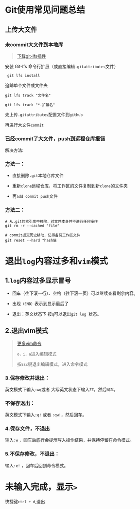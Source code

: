 # Git使用常见问题总结

 
## 上传大文件

 
### 未commit大文件到本地库
 
  > [下载git-lfs插件](https://git-lfs.github.com/)
  
 安装 Git-lfs 命令行扩展（或直接编辑`.gitattributes`文件）
  
```shell
 git lfs install
```
  
 追踪单个文件或文件夹
  
```shell
git lfs track "文件名"

git lfs track "*.扩展名"
````

 先上传`.gitattributes`配置文件到`github`
 
 再进行大文件`commit`
 
### 已经commit了大文件，push到远程仓库报错

 解决方法:
 
### 方法一：
- 直接删除`.git`本地仓库文件

- 重新`clone`远程仓库，将工作区的文件复制到新`clone`的文件夹

- 再`add commit push`文件

### 方法二：
```shell
# 从.git的索引库中移除，对文件本身并不进行任何操作
git rm -r --cached "file"

# commit提交历史移动，记得备份工作区文件
git reset --hard "hash值

``` 

# 退出`log`内容过多和`vim`模式

## 1.`log`内容过多显示冒号
- 回车（往下滚一行）、空格（往下滚一页）可以继续查看剩余内容。

- 出现`（END）`表示到显示最后了

- 退出：英文状态下 按`q`可以退出`git log `状态。





## 2.退出vim模式


> [更多vim命令](https://zhuanlan.zhihu.com/p/61515833)
>
> `o，i，a`进入编辑模式
>
> 按`Esc`键退出编辑模式，进入命令模式

### 3.保存修改并退出：

英文模式下输入`:wq`或者 大写英文状态下输入`ZZ`，然后`回车`。

### 不保存退出：

英文模式下输入`:q!` 或者 `:qw!`，然后回车。

### 4.保存文件，不退出

输入`:w` ，回车后底行会提示写入操作结果，并保持停留在命令模式。

### 5.不保存修改，不退出：

输入`:e!` ，回车后回到命令模式。

# 未输入完成，显示`>`
快捷键`ctrl + d`,退出
